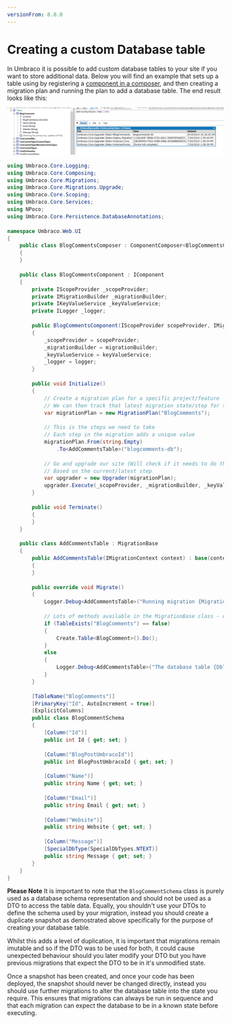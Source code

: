 ```yaml
---
versionFrom: 8.0.0
---
```


# Creating a custom Database table

In Umbraco it is possible to add custom database tables to your site if you want to store additional data. Below you will find an example that sets up a table using by registering a [component in a composer](../../Implementation/Composing/index.md), and then creating a migration plan and running the plan to add a database table. The end result looks like this:

![Database result of a migration](images/db-table.png)

```csharp
using Umbraco.Core.Logging;
using Umbraco.Core.Composing;
using Umbraco.Core.Migrations;
using Umbraco.Core.Migrations.Upgrade;
using Umbraco.Core.Scoping;
using Umbraco.Core.Services;
using NPoco;
using Umbraco.Core.Persistence.DatabaseAnnotations;

namespace Umbraco.Web.UI
{
    public class BlogCommentsComposer : ComponentComposer<BlogCommentsComponent>
    {
    }

    public class BlogCommentsComponent : IComponent
    {
        private IScopeProvider _scopeProvider;
        private IMigrationBuilder _migrationBuilder;
        private IKeyValueService _keyValueService;
        private ILogger _logger;

        public BlogCommentsComponent(IScopeProvider scopeProvider, IMigrationBuilder migrationBuilder, IKeyValueService keyValueService, ILogger logger)
        {
            _scopeProvider = scopeProvider;
            _migrationBuilder = migrationBuilder;
            _keyValueService = keyValueService;
            _logger = logger;
        }

        public void Initialize()
        {
            // Create a migration plan for a specific project/feature
            // We can then track that latest migration state/step for this project/feature
            var migrationPlan = new MigrationPlan("BlogComments");

            // This is the steps we need to take
            // Each step in the migration adds a unique value
            migrationPlan.From(string.Empty)
                .To<AddCommentsTable>("blogcomments-db");

            // Go and upgrade our site (Will check if it needs to do the work or not)
            // Based on the current/latest step
            var upgrader = new Upgrader(migrationPlan);
            upgrader.Execute(_scopeProvider, _migrationBuilder, _keyValueService, _logger);
        }

        public void Terminate()
        {
        }
    }

    public class AddCommentsTable : MigrationBase
    {
        public AddCommentsTable(IMigrationContext context) : base(context)
        {
        }

        public override void Migrate()
        {
            Logger.Debug<AddCommentsTable>("Running migration {MigrationStep}", "AddCommentsTable");

            // Lots of methods available in the MigrationBase class - discover with this.
            if (TableExists("BlogComments") == false)
            {
                Create.Table<BlogComment>().Do();
            }
            else
            {
                Logger.Debug<AddCommentsTable>("The database table {DbTable} already exists, skipping", "BlogComments");
            }
        }
        
        [TableName("BlogComments")]
        [PrimaryKey("Id", AutoIncrement = true)]
        [ExplicitColumns]
        public class BlogCommentSchema
        {
            [Column("Id")]
            public int Id { get; set; }

            [Column("BlogPostUmbracoId")]
            public int BlogPostUmbracoId { get; set; }

            [Column("Name")]
            public string Name { get; set; }

            [Column("Email")]
            public string Email { get; set; }

            [Column("Website")]
            public string Website { get; set; }

            [Column("Message")]
            [SpecialDbType(SpecialDbTypes.NTEXT)]
            public string Message { get; set; }
        }
    }
}
```

**Please Note** It is important to note that the `BlogCommentSchema` class is purely used as a database schema representation and should not be used as a DTO to access the table data. Equally, you shouldn't use your DTOs to define the schema used by your migration, instead you should create a duplicate snapshot as demostrated above specifically for the purpose of creating your database table.

Whilst this adds a level of duplication, it is important that migrations remain imutable and so if the DTO was to be used for both, it could cause unexpected behaviour should you later modify your DTO but you have previous migrations that expect the DTO to be in it's unmodified state.

Once a snapshot has been created, and once your code has been deployed, the snapshot should never be changed directly, instead you should use further migrations to alter the database table into the state you require. This ensures that migrations can always be run in sequence and that each migration can expect the database to be in a known state before executing.

